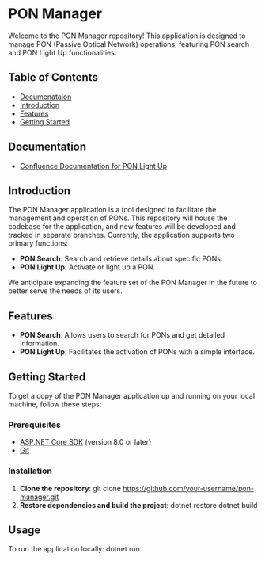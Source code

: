 # PON Manager

Welcome to the PON Manager repository! This application is designed to manage PON (Passive Optical Network) operations, featuring PON search and PON Light Up functionalities.

## Table of Contents
- [Documenataion](#documentation)
- [Introduction](#introduction)
- [Features](#features)
- [Getting Started](#getting-started)

## Documentation
- [Confluence Documentation for PON Light Up](https://wgeld.atlassian.net/wiki/spaces/ADD/pages/401866754/PON+Light+Up+-+Documentation+Directory)

## Introduction
The PON Manager application is a tool designed to facilitate the management and operation of PONs. This repository will house the codebase for the application, and new features will be developed and tracked in separate branches. Currently, the application supports two primary functions:

- **PON Search**: Search and retrieve details about specific PONs.
- **PON Light Up**: Activate or light up a PON.

We anticipate expanding the feature set of the PON Manager in the future to better serve the needs of its users.

## Features
- **PON Search**: Allows users to search for PONs and get detailed information.
- **PON Light Up**: Facilitates the activation of PONs with a simple interface.

## Getting Started
To get a copy of the PON Manager application up and running on your local machine, follow these steps:

### Prerequisites
- [ASP.NET Core SDK](https://dotnet.microsoft.com/download) (version 8.0 or later)
- [Git](https://git-scm.com/downloads)

### Installation
1. **Clone the repository**:
   git clone https://github.com/your-username/pon-manager.git
2. **Restore dependencies and build the project**:
   dotnet restore
   dotnet build
## Usage
To run the application locally:
   dotnet run




